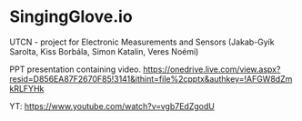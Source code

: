 # SingingGlove.io
UTCN - project for Electronic Measurements and Sensors (Jakab-Gyík Sarolta, Kiss Borbála, Simon Katalin, Veres Noémi)

PPT presentation containing video.
https://onedrive.live.com/view.aspx?resid=D856EA87F2670F85!3141&ithint=file%2cpptx&authkey=!AFGW8dZmkRLFYHk

YT:  https://www.youtube.com/watch?v=vgb7EdZgodU
